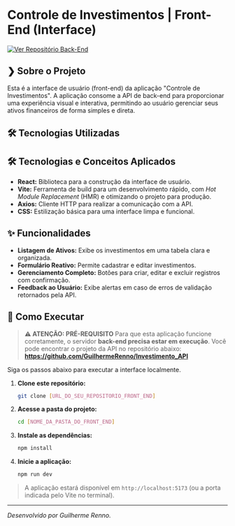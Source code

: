 # Controle de Investimentos | Front-End (Interface)

[![Ver Repositório Back-End](https://img.shields.io/badge/Ver-Back--End_API-007ACC?style=for-the-badge)](https://github.com/GuilhermeRenno/Investimento_API)

## ❯ Sobre o Projeto

Esta é a interface de usuário (front-end) da aplicação "Controle de Investimentos". A aplicação consome a API de back-end para proporcionar uma experiência visual e interativa, permitindo ao usuário gerenciar seus ativos financeiros de forma simples e direta.

## 🛠️ Tecnologias Utilizadas


## 🛠️ Tecnologias e Conceitos Aplicados

- **React:** Biblioteca para a construção da interface de usuário.
- **Vite:** Ferramenta de build para um desenvolvimento rápido, com *Hot Module Replacement* (HMR) e otimizando o projeto para produção.
- **Axios:** Cliente HTTP para realizar a comunicação com a API.
- **CSS:** Estilização básica para uma interface limpa e funcional.

## ✨ Funcionalidades

- **Listagem de Ativos:** Exibe os investimentos em uma tabela clara e organizada.
- **Formulário Reativo:** Permite cadastrar e editar investimentos.
- **Gerenciamento Completo:** Botões para criar, editar e excluir registros com confirmação.
- **Feedback ao Usuário:** Exibe alertas em caso de erros de validação retornados pela API.

## 🚀 Como Executar

> **⚠️ ATENÇÃO: PRÉ-REQUISITO**
> Para que esta aplicação funcione corretamente, o servidor **back-end precisa estar em execução**.
> Você pode encontrar o projeto da API no repositório abaixo:
> **https://github.com/GuilhermeRenno/Investimento_API**

Siga os passos abaixo para executar a interface localmente.

1.  **Clone este repositório:**
    ```bash
    git clone [URL_DO_SEU_REPOSITORIO_FRONT_END]
    ```

2.  **Acesse a pasta do projeto:**
    ```bash
    cd [NOME_DA_PASTA_DO_FRONT_END]
    ```

3.  **Instale as dependências:**
    ```bash
    npm install
    ```

4.  **Inicie a aplicação:**
    ```bash
    npm run dev
    ```

> A aplicação estará disponível em `http://localhost:5173` (ou a porta indicada pelo Vite no terminal).

<hr>

_Desenvolvido por Guilherme Renno._
